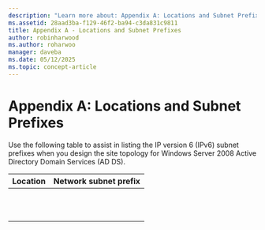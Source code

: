 ```yaml
---
description: "Learn more about: Appendix A: Locations and Subnet Prefixes"
ms.assetid: 28aad3ba-f129-46f2-ba94-c3da831c9811
title: Appendix A - Locations and Subnet Prefixes
author: robinharwood
ms.author: roharwoo
manager: daveba
ms.date: 05/12/2025
ms.topic: concept-article
---
```


# Appendix A: Locations and Subnet Prefixes

Use the following table to assist in listing the IP version 6 (IPv6) subnet prefixes when you design the site topology for  Windows Server 2008  Active Directory Domain Services (AD DS).

|Location|Network subnet prefix|
|------------|-------------------------|
|||
|||
|||
|||
|||
|||
|||
|||
|||
|||
|||



